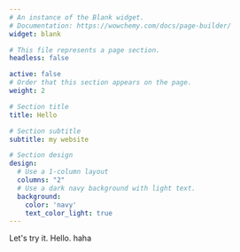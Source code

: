 ```yaml
---
# An instance of the Blank widget.
# Documentation: https://wowchemy.com/docs/page-builder/
widget: blank

# This file represents a page section.
headless: false

active: false
# Order that this section appears on the page.
weight: 2

# Section title
title: Hello

# Section subtitle
subtitle: my website

# Section design
design:
  # Use a 1-column layout
  columns: "2"
  # Use a dark navy background with light text.
  background:
    color: 'navy'
    text_color_light: true
---
```


Let's try it. Hello. haha
